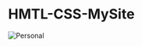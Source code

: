 # HMTL-CSS-MySite

![Personal](https://github.com/JohnnyLouisTech/HMTL-CSS-MyPersonal/assets/29494723/2d84cdcb-aab4-42d1-9a7d-96b24f0601dc)


